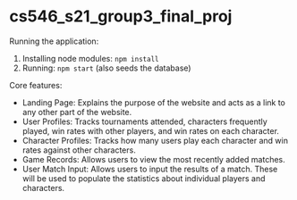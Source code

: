 # cs546_s21_group3_final_proj
Running the application:
1. Installing node modules: `npm install`
2. Running: `npm start` (also seeds the database)

Core features: 
* Landing Page: Explains the purpose of the website and acts as a link to any other part of the website.
* User Profiles: Tracks tournaments attended, characters frequently played, win rates with other players, and win rates on each character.
* Character Profiles: Tracks how many users play each character and win rates against other characters.
* Game Records: Allows users to view the most recently added matches.
* User Match Input: Allows users to input the results of a match. These will be used to populate the statistics about individual players and characters.